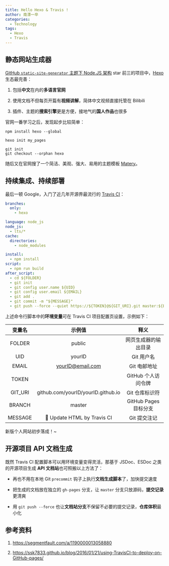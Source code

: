 ```yaml
---
title: Hello Hexo & Travis !
author: 南漂一卒
categories:
  - Technology
tags: 
  - Hexo
  - Travis
---
```



## 静态网站生成器

[GitHub `static-site-generator` 主题下 Node.JS 架构](https://github.com/topics/static-site-generator?l=javascript&o=desc&s=stars) star 前三的项目中，[Hexo](https://hexo.io/) 生态最完善：

 1. 包括**中文**在内的**多语言官网**

 2. 使用文档不但每页开篇有**视频讲解**，简体中文视频直接托管在 Bilibili

 3. 插件、主题的**搜索引擎**更是方便，接地气的**国人作品**也很多

官网一番学习之后，发现起步比较简单：

```shell
npm install hexo --global

hexo init my_pages

git init
git checkout --orphan hexo
```
随后又在官网搜了一个简洁、美观、强大、易用的主题模板 [Matery](https://github.com/blinkfox/hexo-theme-matery/blob/develop/README_CN.md)。


## 持续集成、持续部署

最后一顿 Google，入门了近几年开源界最流行的 [Travis CI](https://travis-ci.com/)：

```yaml
branches:
  only: 
    - hexo

language: node_js
node_js: 
  - lts/*
cache:
  directories:
    - node_modules

install:
  - npm install
script:
  - npm run build
after_script:
  - cd ${FOLDER}
  - git init
  - git config user.name ${UID}
  - git config user.email ${EMAIL}
  - git add .
  - git commit -m "${MESSAGE}"
  - git push --force --quiet https://${TOKEN}@${GIT_URI}.git master:${BRANCH}
```
上述命令行脚本中的**环境变量**可在 Travis CI 项目配置页设置，示例如下：

| 变量名  | 示例值                              | 释义                  |
|:-------:|:----------------------------------:|:--------------------:|
| FOLDER  | public                             | 网页生成器的输出目录   |
| UID     | yourID                             | Git 用户名            |
| EMAIL   | yourID@email.com                   | Git 电邮地址          |
| TOKEN   |                                    | GitHub 个人访问令牌   |
| GIT_URI | github.com/yourID/yourID.github.io | Git 仓库标识符        |
| BRANCH  | master                             | GitHub Pages 目标分支 |
| MESSAGE | :memo: Update HTML by Travis CI    | Git 提交注记          |

新版个人网站初步落成！~


## 开源项目 API 文档生成

既然 Travis CI 配置脚本可以用环境变量变得灵活，那基于 JSDoc、ESDoc 之类的开源项目生成 **API 文档站**也可照搬以上方法了：

 -  再也不用在本地 Git `precommit` 钩子上执行**文档生成脚本**了，加快提交速度
  
 -  把生成的文档放在独立的 `gh-pages` 分支，让 `master` 分支只放源码，**提交记录**更清爽

 -  用 `git push --force` 也让**文档站分支**不保留不必要的提交记录，**仓库体积**最小化


## 参考资料

 1. https://segmentfault.com/a/1190000013058880

 2. https://ssk7833.github.io/blog/2016/01/21/using-TravisCI-to-deploy-on-GitHub-pages/